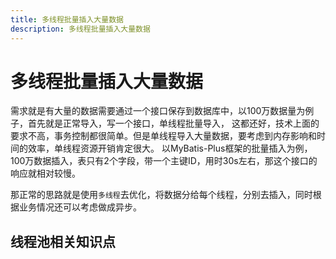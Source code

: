 ```yaml
---
title: 多线程批量插入大量数据
description: 多线程批量插入大量数据
---
```


# 多线程批量插入大量数据

需求就是有大量的数据需要通过一个接口保存到数据库中，以100万数据量为例子，首先就是正常导入，写一个接口，单线程批量导入，
这都还好，技术上面的要求不高，事务控制都很简单。但是单线程导入大量数据，要考虑到内存影响和时间的效率，单线程资源开销肯定很大。
以MyBatis-Plus框架的批量插入为例，100万数据插入，表只有2个字段，带一个主键ID，用时30s左右，那这个接口的响应就相对较慢。

那正常的思路就是使用`多线程`去优化，将数据分给每个线程，分别去插入，同时根据业务情况还可以考虑做成异步。

## 线程池相关知识点

